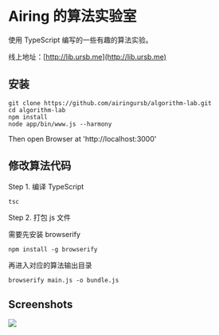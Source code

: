 # Airing 的算法实验室

使用 TypeScript 编写的一些有趣的算法实验。

线上地址：[http://lib.ursb.me](http://lib.ursb.me)

## 安装

```
git clone https://github.com/airingursb/algorithm-lab.git
cd algorithm-lab
npm install
node app/bin/www.js --harmony
```

Then open Browser at 'http://localhost:3000'

## 修改算法代码

Step 1. 编译 TypeScript

```
tsc
```

Step 2. 打包 js 文件

需要先安装 browserify

```
npm install -g browserify
```

再进入对应的算法输出目录

```
browserify main.js -o bundle.js
```

## Screenshots

![](https://airing.ursb.me/image/cover/lib-sreenshots.png)
